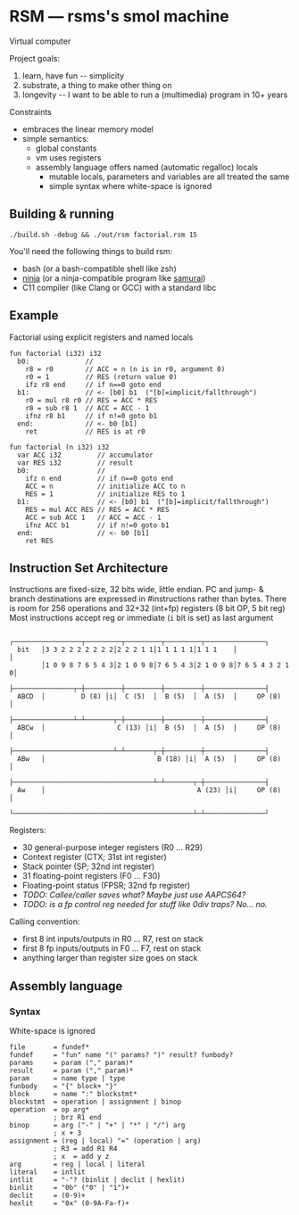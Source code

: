 # RSM — rsms's smol machine

Virtual computer

Project goals:
1. learn, have fun -- simplicity
2. substrate, a thing to make other thing on
3. longevity -- I want to be able to run a (multimedia) program in 10+ years

Constraints
- embraces the linear memory model
- simple semantics:
  - global constants
  - vm uses registers
  - assembly language offers named (automatic regalloc) locals
    - mutable locals, parameters and variables are all treated the same
    - simple syntax where white-space is ignored


## Building & running

```
./build.sh -debug && ./out/rsm factorial.rsm 15
```

You'll need the following things to build rsm:
- bash (or a bash-compatible shell like zsh)
- [ninja](https://ninja-build.org) (or a ninja-compatible program like [samurai](https://github.com/michaelforney/samurai))
- C11 compiler (like Clang or GCC) with a standard libc


## Example

Factorial using explicit registers and named locals

```
fun factorial (i32) i32
  b0:              //
    r8 = r0        // ACC = n (n is in r0, argument 0)
    r0 = 1         // RES (return value 0)
    ifz r8 end     // if n==0 goto end
  b1:              // <- [b0] b1  ("[b]=implicit/fallthrough")
    r0 = mul r8 r0 // RES = ACC * RES
    r8 = sub r8 1  // ACC = ACC - 1
    ifnz r8 b1     // if n!=0 goto b1
  end:             // <- b0 [b1]
    ret            // RES is at r0
```

```
fun factorial (n i32) i32
  var ACC i32         // accumulator
  var RES i32         // result
  b0:                 //
    ifz n end         // if n==0 goto end
    ACC = n           // initialize ACC to n
    RES = 1           // initialize RES to 1
  b1:                 // <- [b0] b1  ("[b]=implicit/fallthrough")
    RES = mul ACC RES // RES = ACC * RES
    ACC = sub ACC 1   // ACC = ACC - 1
    ifnz ACC b1       // if n!=0 goto b1
  end:                // <- b0 [b1]
    ret RES
```


## Instruction Set Architecture

Instructions are fixed-size, 32 bits wide, little endian.
PC and jump- & branch destinations are expressed in #instructions rather than bytes.
There is room for 256 operations and 32+32 (int+fp) registers (8 bit OP, 5 bit reg)
Most instructions accept reg or immediate (`i` bit is set) as last argument

```
        ┌─────────────────┬─────────┬─────────┬─────────┬───────────────┐
  bit   │3 3 2 2 2 2 2 2 2│2 2 2 1 1│1 1 1 1 1│1 1 1    │               │
        │1 0 9 8 7 6 5 4 3│2 1 0 9 8│7 6 5 4 3│2 1 0 9 8│7 6 5 4 3 2 1 0│
        ├───────────────┬─┼─────────┼─────────┼─────────┼───────────────┤
  ABCD  │         D (8) │i│  C (5)  │  B (5)  │  A (5)  │     OP (8)    │
        ├───────────────┴─┴───────┬─┼─────────┼─────────┼───────────────┤
  ABCw  │                  C (13) │i│  B (5)  │  A (5)  │     OP (8)    │
        ├─────────────────────────┴─┴───────┬─┼─────────┼───────────────┤
  ABw   │                            B (18) │i│  A (5)  │     OP (8)    │
        ├───────────────────────────────────┴─┴───────┬─┼───────────────┤
  Aw    │                                      A (23) │i│     OP (8)    │
        └─────────────────────────────────────────────┴─┴───────────────┘
```

Registers:
- 30 general-purpose integer registers (R0 ... R29)
- Context register (CTX; 31st int register)
- Stack pointer (SP; 32nd int register)
- 31 floating-point registers (F0 ... F30)
- Floating-point status (FPSR; 32nd fp register)
- _TODO: Callee/caller saves what? Maybe just use AAPCS64?_
- _TODO: is a fp control reg needed for stuff like 0div traps? No... no._

Calling convention:
- first 8 int inputs/outputs in R0 ... R7, rest on stack
- first 8 fp  inputs/outputs in F0 ... F7, rest on stack
- anything larger than register size goes on stack


## Assembly language

### Syntax

White-space is ignored

```abnf
file       = fundef*
fundef     = "fun" name "(" params? ")" result? funbody?
params     = param ("," param)*
result     = param ("," param)*
param      = name type | type
funbody    = "{" block+ "}"
block      = name ":" blockstmt*
blockstmt  = operation | assignment | binop
operation  = op arg*
           ; brz R1 end
binop      = arg ("-" | "+" | "*" | "/") arg
           ; x + 3
assignment = (reg | local) "=" (operation | arg)
           ; R3 = add R1 R4
           ; x  = add y z
arg        = reg | local | literal
literal    = intlit
intlit     = "-"? (binlit | declit | hexlit)
binlit     = "0b" ("0" | "1")+
declit     = (0-9)+
hexlit     = "0x" (0-9A-Fa-f)+
```
